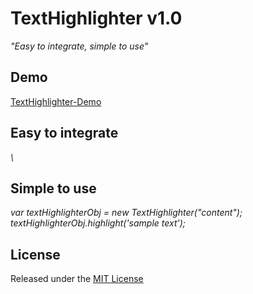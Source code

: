<h1>TextHighlighter v1.0</h1>

<i>"Easy to integrate, simple to use"</i>

<h2>Demo</h2>
<a href="https://htmlpreview.github.io/?https://github.com/RishikeshVedpathak/TextHighlighter/blob/master/demo/index.html">TextHighlighter-Demo</a>

<h2>Easy to integrate</h2>
<i>\<script type="text/javascript" src="texthighlighter.js"></script></i>

<h2>Simple to use</h2>
<i>
var textHighlighterObj = new TextHighlighter("content");<br>
textHighlighterObj.highlight('sample text');
</i>

<h2>License</h2>
Released under the <a href="http://opensource.org/licenses/MIT">MIT License</a>
